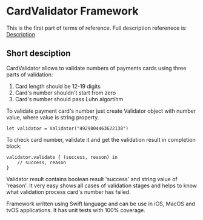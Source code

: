 # CardValidator Framework
This is the first part of terms of reference. Full description referenece is: [Description](https://github.com/st-small/CardValidator/blob/master/SDK%20(iOS)_test_assignment.pdf)

## Short desciption
CardValidator allows to validate numbers of payments cards using three parts of validation:
1. Card length should be 12-19 digits
2. Card's number shouldn't start from zero
3. Card's number should pass Luhn algortihm

To validate payment card's number just create Validator object with number value, where value is string property.

```
let validator = Validator("4929804463622138")

```

To check card number, validate it and get the validation result in completion block:

```
validator.validate { (success, reason) in
    // success, reason
}
```
Validator result contains boolean result 'success' and string value of 'reason'. It very easy shows all cases of validation stages and helps to know what validation process card's number has failed. 

Framework written using Swift language and can be use in iOS, MacOS and tvOS applications. It has unit tests with 100% coverage.



